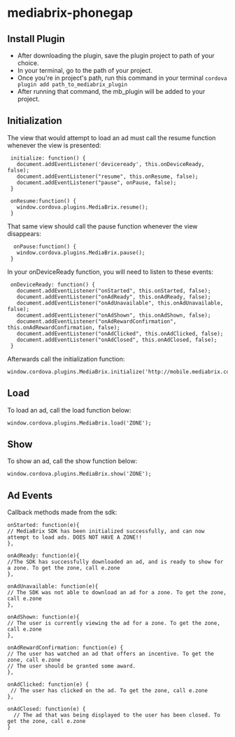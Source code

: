 # mediabrix-phonegap

## Install Plugin
* After downloading the plugin, save the plugin project to path of your choice. 
* In your terminal, go to the path of your project.
* Once you're in project's path, run this command in your terminal
  ```cordova plugin add path_to_mediabrix_plugin```
 * After running that command, the mb_plugin will be added to your project.
  
 ## Initialization 
 The view that would attempt to load an ad must call the resume function whenever the view is presented:
 ```
  initialize: function() {
    document.addEventListener('deviceready', this.onDeviceReady, false);
    document.addEventListener("resume", this.onResume, false);
    document.addEventListener("pause", onPause, false);
  }

  onResume:function() {
    window.cordova.plugins.MediaBrix.resume();
  }
 ```
 
 That same view should call the pause function whenever the view disappears:
 ```
   onPause:function() {
    window.cordova.plugins.MediaBrix.pause();
  }
 ```
 
 In your onDeviceReady function, you will need to listen to these events: 
 ```
  onDeviceReady: function() {
    document.addEventListener("onStarted", this.onStarted, false);
    document.addEventListener("onAdReady", this.onAdReady, false);
    document.addEventListener("onAdUnavailable", this.onAdUnavailable, false);
    document.addEventListener("onAdShown", this.onAdShown, false);
    document.addEventListener("onAdRewardConfirmation", this.onAdRewardConfirmation, false);
    document.addEventListener("onAdClicked", this.onAdClicked, false);
    document.addEventListener("onAdClosed", this.onAdClosed, false);
  }
 ```
 
 Afterwards call the initialization function:
 ```
 window.cordova.plugins.MediaBrix.initialize('http://mobile.mediabrix.com/v2/manifest/','APP_ID');
 ```

## Load
To load an ad, call the load function below:
```
window.cordova.plugins.MediaBrix.load('ZONE');
```

## Show
To show an ad, call the show function below:
```
window.cordova.plugins.MediaBrix.show('ZONE');
```

## Ad Events
Callback methods made from the sdk:
```
onStarted: function(e){
// MediaBrix SDK has been initialized successfully, and can now attempt to load ads. DOES NOT HAVE A ZONE!!
},

onAdReady: function(e){ 
//The SDK has successfully downloaded an ad, and is ready to show for a zone. To get the zone, call e.zone
},

onAdUnavailable: function(e){
// The SDK was not able to download an ad for a zone. To get the zone, call e.zone
},
   
onAdShown: function(e){
// The user is currently viewing the ad for a zone. To get the zone, call e.zone
},

onAdRewardConfirmation: function(e) {
// The user has watched an ad that offers an incentive. To get the zone, call e.zone 
// The user should be granted some award. 
},

onAdClicked: function(e) {
 // The user has clicked on the ad. To get the zone, call e.zone 
},

onAdClosed: function(e) {
  // The ad that was being displayed to the user has been closed. To get the zone, call e.zone
}
```
